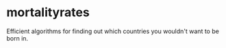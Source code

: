 # mortalityrates
Efficient algorithms for finding out which countries you wouldn't want to be born in.
